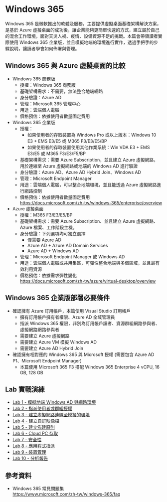 # Windows 365
Windows 365 是微軟推出的軟體及服務，主要提供虛擬桌面基礎架構解決方案，是基於 Azure 虛擬桌面的成功後，讓企業能夠更簡單快速的方式，建立屬於自己的混合工作環境，面對天災人禍、疫情、設備資源不足的挑戰。本篇會帶領讀者實際使用 Windows 365 企業版，並且模擬地端的環境進行實作，透過手把手的步驟說明，讓讀者學會如何佈署與管理。<br>

## Windows 365 與 Azure 虛擬桌面的比較
- Windows 365 商務版<br>
  - 授權：Windows 365 商務版<br>
  - 基礎架構需求：不需要，無法整合地端網路<br>
  - 身分驗證：Azure AD<br>
  - 管理：Microsoft 365 管理中心<br>
  - 用途：雲端個人電腦<br>
  - 價格預估：依據使用者數量固定費用<br>
- Windows 365 企業版<br>
  - 授權：<br>
    - 如果使用者的存取裝置為 Windows Pro 或以上版本：Windows 10 E3 + EMS E3/E5 或 M365 F3/E3/E5/BP<br>
    - 如果使用者的存取裝置使用其他作業系統：Win VDA E3 + EMS E3/E5 或 M365 F3/E3/F5/BP <br>
  - 基礎架構需求：需要 Azure Subscription，並且建立 Azure 虛擬網路，用於連線至 Azure 虛擬網路或地端的 Windows AD 進行驗證<br>
  - 身分驗證：Azure AD、Azure AD Hybrid Join、Windows AD<br>
  - 管理：Microsoft Endpoint Manager<br>
  - 用途：雲端個人電腦，可以整合地端環境，並且能透過 Azure 虛擬網路進行網路控制<br>
  - 價格預估：依據使用者數量固定費用<br>
https://docs.microsoft.com/zh-tw/windows-365/enterprise/overview<br>
- Azure 虛擬桌面<br>
  - 授權：M365 F3/E3/E5/BP<br>
  - 基礎架構需求：需要 Azure Subscription、並且建立 Azure 虛擬網路、Azure 檔案、工作階段主機。<br>
  - 身分驗證：下列選項均可獨立選擇<br>
    - 僅需要 Azure AD<br>
    - Azure AD + Azure AD Domain Services<br>
    - Azure AD + Windows AD<br>
  - 管理：Microsoft Endpoint Manager 或 Windows AD<br>
  - 用途：雲端個人電腦或共用集區，可彈性整合地端與多個區域，並且最有效利用資源<br>
  - 價格預估：依據需求彈性變化<br>
https://docs.microsoft.com/zh-tw/azure/virtual-desktop/overview<br>

## Windows 365 企業版部署必要條件

- 確認擁有 Azure 訂用帳戶，本篇使用 Visual Studio 訂用帳戶<br>
  - 擁有訂用帳戶擁有者權限、Azure AD 全域管理員<br>
  - 指派 Windows 365 權限，非別為訂用帳戶讀者、資源群組網路參與者、虛擬網路網路參與者<br>
  - 需要建立 Azure 虛擬網路<br>
  - 需要建立 Azure VM 模擬 Windows AD<br>
  - 需要建立 Azure AD Hybrid Join<br>
- 確認擁有相對應的 Windows 365 與 Microsoft 授權 (需要包含 Azure AD P1、Microsoft Endpoint Manager)<br>
  - 本篇使用 Microsoft 365 F3 搭配 Windows 365 Enterprise 4 vCPU, 16 GB, 128 GB<br>

## Lab 實戰演練

- [Lab 1 - 模擬地端 Windows AD 與網路環境](https://github.com/BrianHsing/Windows365/blob/main/Lab1.md)<br>
- [Lab 2 - 指派使用者或群組授權](https://github.com/BrianHsing/Windows365/blob/main/Lab2.md)<br>
- [Lab 3 - 建立虛擬網路連線至模擬的環境](https://github.com/BrianHsing/Windows365/blob/main/Lab3.md)<br>
- [Lab 4 - 建立自訂映像檔](https://github.com/BrianHsing/Windows365/blob/main/Lab4.md)<br>
- [Lab 5 - 建立佈建原則](https://github.com/BrianHsing/Windows365/blob/main/Lab5.md)<br>
- [Lab 6 - Cloud PC 存取](https://github.com/BrianHsing/Windows365/blob/main/Lab6.md)<br>
- [Lab 7 - 安全性](https://github.com/BrianHsing/Windows365/blob/main/Lab7.md)<br>
- [Lab 8 - 應用程式指派](https://github.com/BrianHsing/Windows365/blob/main/Lab8.md)<br>
- [Lab 9 - 裝置管理](https://github.com/BrianHsing/Windows365/blob/main/Lab9.md)<br>
- [Lab 10 - 分析報告](https://github.com/BrianHsing/Windows365/blob/main/Lab10.md)<br>

## 參考資料
- Windows 365 常見問題集<br>
  https://www.microsoft.com/zh-tw/windows-365/faq<br>
